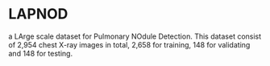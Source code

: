# LAPNOD
a LArge scale dataset for Pulmonary NOdule Detection.
This dataset consist of 2,954 chest X-ray images in total, 2,658 for training, 148 for validating and 148 for testing.
